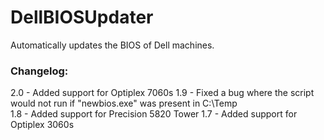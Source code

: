 # DellBIOSUpdater
Automatically updates the BIOS of Dell machines.

### Changelog: 

2.0 - Added support for Optiplex 7060s
1.9 - Fixed a bug where the script would not run if "newbios.exe" was present in C:\Temp\
1.8 - Added support for Precision 5820 Tower
1.7 - Added support for Optiplex 3060s
